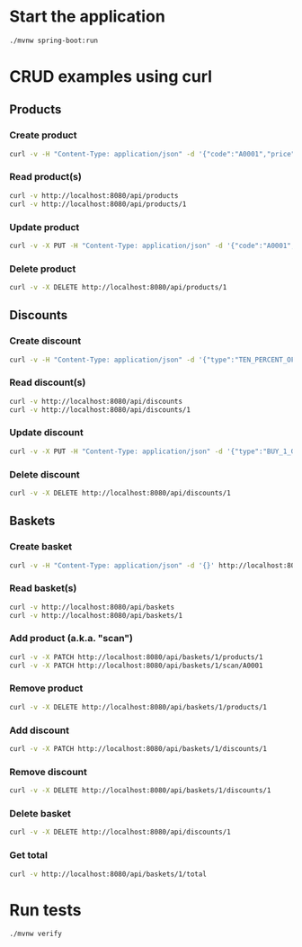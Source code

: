 # Start the application

```bash
./mvnw spring-boot:run
```

# CRUD examples using curl

## Products

### Create product

```bash
curl -v -H "Content-Type: application/json" -d '{"code":"A0001","price":12.99}' http://localhost:8080/api/products
```

### Read product(s)

```bash
curl -v http://localhost:8080/api/products
curl -v http://localhost:8080/api/products/1
```

### Update product

```bash
curl -v -X PUT -H "Content-Type: application/json" -d '{"code":"A0001","price":9.99}' http://localhost:8080/api/products/1
```

### Delete product

```bash
curl -v -X DELETE http://localhost:8080/api/products/1
```

## Discounts

### Create discount

```bash
curl -v -H "Content-Type: application/json" -d '{"type":"TEN_PERCENT_OFF","productCode":"A0001"}' http://localhost:8080/api/discounts
```

### Read discount(s)

```bash
curl -v http://localhost:8080/api/discounts
curl -v http://localhost:8080/api/discounts/1
```

### Update discount

```bash
curl -v -X PUT -H "Content-Type: application/json" -d '{"type":"BUY_1_GET_1_FREE","productCode":"A0001"}' http://localhost:8080/api/discounts/1
```

### Delete discount

```bash
curl -v -X DELETE http://localhost:8080/api/discounts/1
```

## Baskets

### Create basket

```bash
curl -v -H "Content-Type: application/json" -d '{}' http://localhost:8080/api/baskets
```

### Read basket(s)

```bash
curl -v http://localhost:8080/api/baskets
curl -v http://localhost:8080/api/baskets/1
```

### Add product (a.k.a. "scan")

```bash
curl -v -X PATCH http://localhost:8080/api/baskets/1/products/1
curl -v -X PATCH http://localhost:8080/api/baskets/1/scan/A0001
```

### Remove product

```bash
curl -v -X DELETE http://localhost:8080/api/baskets/1/products/1
```

### Add discount

```bash
curl -v -X PATCH http://localhost:8080/api/baskets/1/discounts/1
```

### Remove discount

```bash
curl -v -X DELETE http://localhost:8080/api/baskets/1/discounts/1
```

### Delete basket

```bash
curl -v -X DELETE http://localhost:8080/api/discounts/1
```

### Get total

```bash
curl -v http://localhost:8080/api/baskets/1/total
```

# Run tests

```bash
./mvnw verify
```

